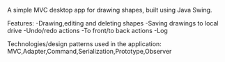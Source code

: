 
A simple MVC desktop app for drawing shapes, built using Java Swing.

Features:
-Drawing,editing and deleting shapes
-Saving drawings to local drive
-Undo/redo actions
-To front/to back actions
-Log

Technologies/design patterns used in the application:
MVC,Adapter,Command,Serialization,Prototype,Observer
